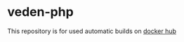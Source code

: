 # veden-php
This repository is for used automatic builds on [docker hub](https://hub.docker.com/r/theryaz/veden-php/)

